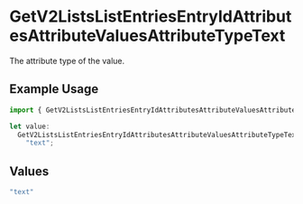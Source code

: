 # GetV2ListsListEntriesEntryIdAttributesAttributeValuesAttributeTypeText

The attribute type of the value.

## Example Usage

```typescript
import { GetV2ListsListEntriesEntryIdAttributesAttributeValuesAttributeTypeText } from "attio-js/models/operations/getv2listslistentriesentryidattributesattributevalues.js";

let value:
  GetV2ListsListEntriesEntryIdAttributesAttributeValuesAttributeTypeText =
    "text";
```

## Values

```typescript
"text"
```